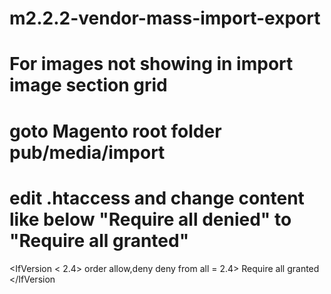 # m2.2.2-vendor-mass-import-export

# For images not showing in import image section grid

# goto Magento root folder pub/media/import

# edit .htaccess and change content like below "Require all denied" to "Require all granted"

<IfVersion < 2.4>
    order allow,deny
    deny from all
</IfVersion>
<IfVersion >= 2.4>
    Require all granted
</IfVersion
